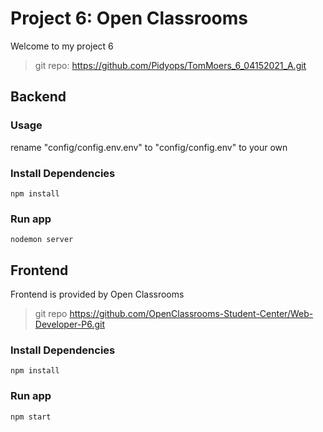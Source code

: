 # Project 6: Open Classrooms

Welcome to my project 6

> git repo: https://github.com/Pidyops/TomMoers_6_04152021_A.git

## Backend

### Usage

rename "config/config.env.env" to "config/config.env" to your own

### Install Dependencies

```
npm install
```

### Run app

```
nodemon server
```

## Frontend

Frontend is provided by Open Classrooms

> git repo https://github.com/OpenClassrooms-Student-Center/Web-Developer-P6.git

### Install Dependencies

```
npm install
```

### Run app

```
npm start
```
